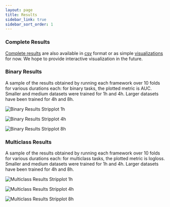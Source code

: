 ```yaml
---
layout: page
title: Results
sidebar_link: true
sidebar_sort_order: 1
---
```


### Complete Results
[Complete results][reports] are also available in [csv] format or as simple [visualizations] for now.
We hope to provide interactive visualization in the future.

### Binary Results
A sample of the results obtained by running each framework over 10 folds for various durations each: for binary tasks, the plotted metric is AUC.
Smaller and medium datasets were trained for 1h and 4h. Larger datasets have been trained for 4h and 8h.

![Binary Results Stripplot 1h][binary_1h]

![Binary Results Stripplot 4h][binary_4h]

![Binary Results Stripplot 8h][binary_8h]

### Multiclass Results
A sample of the results obtained by running each framework over 10 folds for various durations each: for multiclass tasks, the plotted metric is logloss.
Smaller and medium datasets were trained for 1h and 4h. Larger datasets have been trained for 4h and 8h.

![Multiclass Results Stripplot 1h][multiclass_1h]

![Multiclass Results Stripplot 4h][multiclass_4h]

![Multiclass Results Stripplot 8h][multiclass_8h]

[binary_1h]:https://raw.github.com/openml/automlbenchmark/master/reports/graphics/1h/binary_results_stripplot.png
[multiclass_1h]:https://raw.github.com/openml/automlbenchmark/master/reports/graphics/1h/multiclass_results_stripplot.png
[binary_4h]:https://raw.github.com/openml/automlbenchmark/master/reports/graphics/4h/binary_results_stripplot.png
[multiclass_4h]:https://raw.github.com/openml/automlbenchmark/master/reports/graphics/4h/multiclass_results_stripplot.png
[binary_8h]:https://raw.github.com/openml/automlbenchmark/master/reports/graphics/8h/binary_results_stripplot.png
[multiclass_8h]:https://raw.github.com/openml/automlbenchmark/master/reports/graphics/8h/multiclass_results_stripplot.png
[reports]:https://github.com/openml/automlbenchmark/tree/master/reports
[csv]:https://github.com/openml/automlbenchmark/tree/master/reports/tables
[visualizations]:https://github.com/openml/automlbenchmark/tree/master/reports/graphics